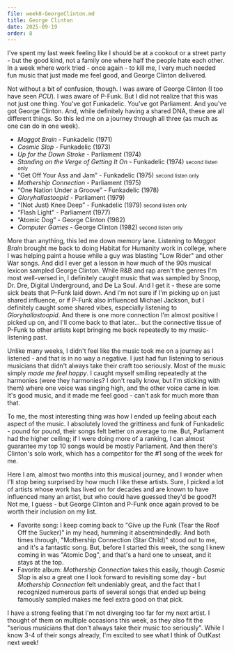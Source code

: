```yaml
---
file: week8-GeorgeClinton.md
title: George Clinton
date: 2025-09-19
order: 8
---
```


I've spent my last week feeling like I should be at a cookout or a street party - but the good kind, not a family one where half the people hate each other. In a week where work tried - once again - to kill me, I very much needed fun music that just made me feel good, and George Clinton delivered.

Not without a bit of confusion, though. I was aware of George Clinton (I too have seen *PCU*). I was aware of P-Funk. But I did not realize that this was not just one thing. You've got Funkadelic. You've got Parliament. And you've got George Clinton. And, while definitely having a shared DNA, these are all different things. So this led me on a journey through all three (as much as one can do in one week).

- *Maggot Brain* - Funkadelic (1971)
- *Cosmic Slop* - Funkadelic (1973)
- *Up for the Down Stroke* - Parliament (1974)
- *Standing on the Verge of Getting It On* - Funkadelic (1974) <small>second listen only</small>
- “Get Off Your Ass and Jam” - Funkadelic (1975) <small>second listen only</small>
- *Mothership Connection* - Parliament (1975)
- “One Nation Under a Groove” - Funkadelic (1978)
- *Gloryhallastoopid* - Parliament (1979)
- “(Not Just) Knee Deep” - Funkadelic (1979) <small>second listen only</small>
- “Flash Light” - Parliament (1977)
- “Atomic Dog” - George Clinton (1982)
- *Computer Games* - George Clinton (1982) <small>second listen only</small>

More than anything, this led me down memory lane. Listening to *Maggot Brain* brought me back to doing Habitat for Humanity work in college, where I was helping paint a house while a guy was blasting "Low Rider" and other War songs. And did I ever get a lesson in how much of the 90s musical lexicon sampled George Clinton. While R&B and rap aren't the genres I'm most well-versed in, I definitely caught music that was sampled by Snoop, Dr. Dre, Digital Underground, and De La Soul. And I get it - these are some sick beats that P-Funk laid down. And I'm not sure if I'm picking up on just shared influence, or if P-Funk also influenced Michael Jackson, but I definitely caught some shared vibes, especially listening to *Gloryhallastoopid*. And there is one more connection I'm almost positive I picked up on, and I'll come back to that later... but the connective tissue of P-Funk to other artists kept bringing me back repeatedly to my music-listening past.

Unlike many weeks, I didn't feel like the music took me on a journey as I listened - and that is in no way a negative. I just had fun listening to serious musicians that didn't always take their craft too seriously. Most of the music simply *made me feel happy*. I caught myself smiling repeatedly at the harmonies (were they harmonies? I don't really know, but I'm sticking with them) where one voice was singing high, and the other voice came in low. It's good music, and it made me feel good - can't ask for much more than that.

To me, the most interesting thing was how I ended up feeling about each aspect of the music. I absolutely loved the grittiness and funk of Funkadelic - pound for pound, their songs felt better on average to me. But, Parliament had the higher ceiling; if I were doing more of a ranking, I can almost guarantee my top 10 songs would be mostly Parliament. And then there's Clinton's solo work, which has a competitor for the #1 song of the week for me.

Here I am, almost two months into this musical journey, and I wonder when I'll stop being surprised by how much I like these artists. Sure, I picked a lot of artists whose work has lived on for decades and are known to have influenced many an artist, but who could have guessed they'd be good?! Not me, I guess - but George Clinton and P-Funk once again proved to be worth their inclusion on my list.

- Favorite song: I keep coming back to "Give up the Funk (Tear the Roof Off the Sucker)" in my head, humming it absentmindedly. And both times through, "Mothership Connection (Star Child)" stood out to me, and it's a fantastic song. But, before I started this week, the song I knew coming in was "Atomic Dog", and that's a hard one to unseat, and it stays at the top.
- Favorite album: *Mothership Connection* takes this easily, though *Cosmic Slop* is also a great one I look forward to revisiting some day - but *Mothership Connection* felt undeniably great, and the fact that I recognized numerous parts of several songs that ended up being famously sampled makes me feel extra good on that pick.

I have a strong feeling that I'm not diverging too far for my next artist. I thought of them on multiple occasions this week, as they also fit the "serious musicians that don't always take their music too seriously". While I know 3-4 of their songs already, I'm excited to see what I think of OutKast next week!
